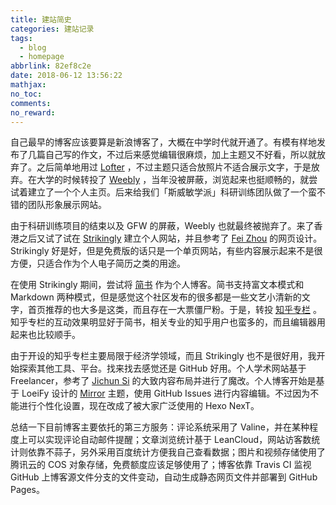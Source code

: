 ```yaml
---
title: 建站简史
categories: 建站记录
tags:
  - blog
  - homepage
abbrlink: 82ef8c2e
date: 2018-06-12 13:56:22
mathjax:
no_toc:
comments:
no_reward: 
---
```

自己最早的博客应该要算是新浪博客了，大概在中学时代就开通了。有模有样地发布了几篇自己写的作文，不过后来感觉编辑很麻烦，加上主题又不好看，所以就放弃了。之后简单地用过 [Lofter](http://www.lofter.com/) ，不过主题只适合放照片不适合展示文字，于是放弃。在大学的时候转投了 [Weebly](https://www.weebly.com/) ，当年没被屏蔽，浏览起来也挺顺畅的，就尝试着建立了一个个人主页。后来给我们「斯威敏学派」科研训练团队做了一个蛮不错的团队形象展示网站。

由于科研训练项目的结束以及 GFW 的屏蔽，Weebly 也就最终被抛弃了。来了香港之后又试了试在 [Strikingly](https://www.strikingly.com/) 建立个人网站，并且参考了 [Fei Zhou](http://feizhou.strikingly.com/) 的网页设计。Strikingly 好是好，但是免费版的话只是一个单页网站，有些内容展示起来不是很方便，只适合作为个人电子简历之类的用途。<!-- more -->

在使用 Strikingly 期间，尝试将 [简书](http://www.jianshu.com/) 作为个人博客。简书支持富文本模式和 Markdown 两种模式，但是感觉这个社区发布的很多都是一些文艺小清新的文字，首页推荐的也大多是这类，而且存在一大票僵尸粉。于是，转投 [知乎专栏](https://zhuanlan.zhihu.com/econramble) 。知乎专栏的互动效果明显好于简书，相关专业的知乎用户也蛮多的，而且编辑器用起来也比较顺手。

由于开设的知乎专栏主要局限于经济学领域，而且 Strikingly 也不是很好用，我开始探索其他工具、平台。找来找去感觉还是 GitHub 好用。个人学术网站基于 Freelancer，参考了 [Jichun Si](http://www.sijichun.pro/) 的大致内容布局并进行了魔改。个人博客开始是基于 LoeiFy 设计的 [Mirror](https://github.com/LoeiFy/Mirror) 主题，使用 GitHub Issues 进行内容编辑。不过因为不能进行个性化设置，现在改成了被大家广泛使用的 Hexo NexT。

总结一下目前博客主要依托的第三方服务：评论系统采用了 Valine，并在某种程度上可以实现评论自动邮件提醒；文章浏览统计基于 LeanCloud，网站访客数统计则依靠不蒜子，另外采用百度统计方便我自己查看数据；图片和视频存储使用了腾讯云的 COS 对象存储，免费额度应该足够使用了；博客依靠 Travis CI 监视 GitHub 上博客源文件分支的文件变动，自动生成静态网页文件并部署到 GitHub Pages。